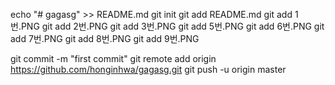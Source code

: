 echo "# gagasg" >> README.md
git init
git add README.md 
git add 1번.PNG
git add 2번.PNG
git add 3번.PNG
git add 5번.PNG
git add 6번.PNG
git add 7번.PNG
git add 8번.PNG
git add 9번.PNG

git commit -m "first commit"
git remote add origin https://github.com/honginhwa/gagasg.git
git push -u origin master
